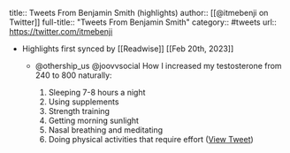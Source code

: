 title:: Tweets From Benjamin Smith (highlights)
author:: [[@itmebenji on Twitter]]
full-title:: "Tweets From Benjamin Smith"
category:: #tweets
url:: https://twitter.com/itmebenji

- Highlights first synced by [[Readwise]] [[Feb 20th, 2023]]
	- @othership_us @joovvsocial How I increased my testosterone from 240 to 800 naturally:
	  
	  1) Sleeping 7-8 hours a night
	  2) Using supplements
	  3) Strength training
	  4) Getting morning sunlight
	  5) Nasal breathing and meditating
	  6) Doing physical activities that require effort ([View Tweet](https://twitter.com/itmebenji/status/1564243985035513856))